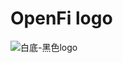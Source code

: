# OpenFi logo

![白底-黑色logo](https://github.com/user-attachments/assets/6284b08c-e969-460e-a389-7cd23ffe497b)
